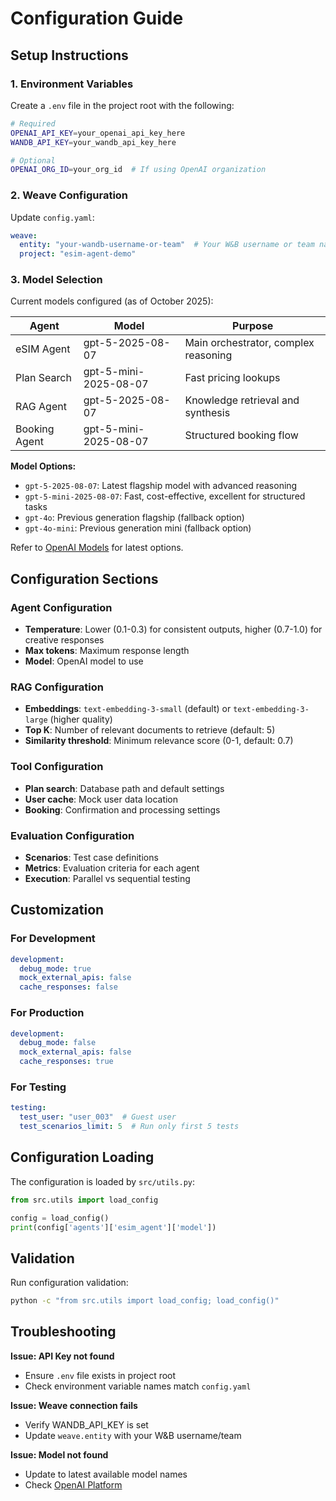 # Configuration Guide

## Setup Instructions

### 1. Environment Variables

Create a `.env` file in the project root with the following:

```bash
# Required
OPENAI_API_KEY=your_openai_api_key_here
WANDB_API_KEY=your_wandb_api_key_here

# Optional
OPENAI_ORG_ID=your_org_id  # If using OpenAI organization
```

### 2. Weave Configuration

Update `config.yaml`:

```yaml
weave:
  entity: "your-wandb-username-or-team"  # Your W&B username or team name
  project: "esim-agent-demo"
```

### 3. Model Selection

Current models configured (as of October 2025):

| Agent | Model | Purpose |
|-------|-------|---------|
| eSIM Agent | gpt-5-2025-08-07 | Main orchestrator, complex reasoning |
| Plan Search | gpt-5-mini-2025-08-07 | Fast pricing lookups |
| RAG Agent | gpt-5-2025-08-07 | Knowledge retrieval and synthesis |
| Booking Agent | gpt-5-mini-2025-08-07 | Structured booking flow |

**Model Options:**
- `gpt-5-2025-08-07`: Latest flagship model with advanced reasoning
- `gpt-5-mini-2025-08-07`: Fast, cost-effective, excellent for structured tasks
- `gpt-4o`: Previous generation flagship (fallback option)
- `gpt-4o-mini`: Previous generation mini (fallback option)

Refer to [OpenAI Models](https://platform.openai.com/docs/models) for latest options.

## Configuration Sections

### Agent Configuration
- **Temperature**: Lower (0.1-0.3) for consistent outputs, higher (0.7-1.0) for creative responses
- **Max tokens**: Maximum response length
- **Model**: OpenAI model to use

### RAG Configuration
- **Embeddings**: `text-embedding-3-small` (default) or `text-embedding-3-large` (higher quality)
- **Top K**: Number of relevant documents to retrieve (default: 5)
- **Similarity threshold**: Minimum relevance score (0-1, default: 0.7)

### Tool Configuration
- **Plan search**: Database path and default settings
- **User cache**: Mock user data location
- **Booking**: Confirmation and processing settings

### Evaluation Configuration
- **Scenarios**: Test case definitions
- **Metrics**: Evaluation criteria for each agent
- **Execution**: Parallel vs sequential testing

## Customization

### For Development
```yaml
development:
  debug_mode: true
  mock_external_apis: false
  cache_responses: false
```

### For Production
```yaml
development:
  debug_mode: false
  mock_external_apis: false
  cache_responses: true
```

### For Testing
```yaml
testing:
  test_user: "user_003"  # Guest user
  test_scenarios_limit: 5  # Run only first 5 tests
```

## Configuration Loading

The configuration is loaded by `src/utils.py`:

```python
from src.utils import load_config

config = load_config()
print(config['agents']['esim_agent']['model'])
```

## Validation

Run configuration validation:

```bash
python -c "from src.utils import load_config; load_config()"
```

## Troubleshooting

**Issue: API Key not found**
- Ensure `.env` file exists in project root
- Check environment variable names match `config.yaml`

**Issue: Weave connection fails**
- Verify WANDB_API_KEY is set
- Update `weave.entity` with your W&B username/team

**Issue: Model not found**
- Update to latest available model names
- Check [OpenAI Platform](https://platform.openai.com/docs/models)

